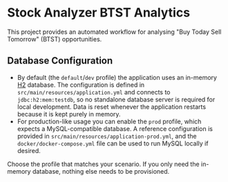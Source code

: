 # Stock Analyzer BTST Analytics

This project provides an automated workflow for analysing "Buy Today Sell Tomorrow" (BTST) opportunities.

## Database Configuration

- By default (the `default`/`dev` profile) the application uses an in-memory [H2](https://www.h2database.com/) database. The configuration is defined in `src/main/resources/application.yml` and connects to `jdbc:h2:mem:testdb`, so no standalone database server is required for local development. Data is reset whenever the application restarts because it is kept purely in memory.
- For production-like usage you can enable the `prod` profile, which expects a MySQL-compatible database. A reference configuration is provided in `src/main/resources/application-prod.yml`, and the `docker/docker-compose.yml` file can be used to run MySQL locally if desired.

Choose the profile that matches your scenario. If you only need the in-memory database, nothing else needs to be provisioned.

